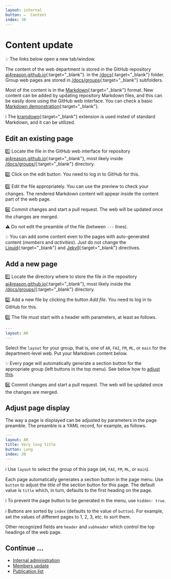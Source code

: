 ```yaml
---
layout: internal
button: ✏️  Content
index: 30
---
```


# Content update

💡 The links below open a new tab/window.

The content of the web department is stored in the GitHub repository
[ai4reason.github.io](https://github.com/ai4reason/ai4reason.github.io/){:target="_blank"}.
in the
[/docs](https://github.com/ai4reason/ai4reason.github.io/blob/main/docs/){:target="_blank"} folder.
Group web pages are stored in 
[/docs/groups](https://github.com/ai4reason/ai4reason.github.io/blob/main/docs/groups/){:target="_blank"} subfolders.

Most of the content is in the [Markdown](https://www.markdownguide.org/basic-syntax/){:target="_blank"} format.
New content can be added by updating repository Markdown files, and this can be easily done using the GitHub web interface.
You can check a basic [Markdown demonstration](https://pages-themes.github.io/leap-day/){:target="_blank"}.

ℹ️  The [kramdown](https://kramdown.gettalong.org/syntax.html){:target="_blank"} extension is used insted of standard Markdown, and it can be utilized.

## Edit an existing page

1️⃣  Locate the file in the GitHub web interface for repository
[ai4reason.github.io](https://github.com/ai4reason/ai4reason.github.io/tree/main/docs){:target="_blank"},
most likely inside 
[/docs/groups/](https://github.com/ai4reason/ai4reason.github.io/tree/main/docs/groups){:target="_blank"} directory.

2️⃣  Click on the edit button.  You need to log in to GitHub for this.

3️⃣  Edit the file appropriately.  You can use the preview to check your changes.  The rendered Markdown content will appear inside the content part of the web page.

4️⃣  Commit changes and start a pull request.  The web will be updated once the changes are merged.

⚠️  Do not edit the preamble of the file (between `---` lines).

💡 You can add some content even to the pages with auto-generated content (_members_ and _activities_).  Just do not change the 
[Liquid](https://shopify.github.io/liquid/){:target="_blank"}
and 
[Jekyll](https://jekyllrb.com/docs/){:target="_blank"}
directives.

## Add a new page

1️⃣  Locate the directory where to store the file in the repository
[ai4reason.github.io](https://github.com/ai4reason/ai4reason.github.io/tree/main/docs){:target="_blank"},
most likely inside the
[/docs/groups/](https://github.com/ai4reason/ai4reason.github.io/tree/main/docs/groups){:target="_blank"} directory.

2️⃣  Add a new file by clicking the button _Add file_.  You need to log in to GitHub for this.

3️⃣  The file must start with a header with parameters, at least as follows.

```yaml
---
layout: AR
---
```

Select the `layout` for your group, that is, one of
`AR`, `FAI`, `FM`, `ML`, or `main` for the department-level web.
Put your Markdown content below.

💡 Every page will automatically generate a section button for the appropriate group (left buttons in the top menu).  See below how to [adjust this](#adjust-page-display).

4️⃣  Commit changes and start a pull request.  The web will be updated once the changes are merged.

## Adjust page display

The way a page is displayed can be adjusted by parameters in the page preamble.
The preamble is a YAML record, for example, as follows.

```yaml
---
layout: AR
title: Very long title
button: Long
index: 20
---
```

ℹ️  Use `layout` to select the group of this page (`AR`, `FAI`, `FM`, `ML`, or `main`).

Each page automatically generates a section button in the page menu.
Use `button` to adjust the title of the section button for this page. 
The default value is `title` which, in turn, defaults to the first heading on the page.

ℹ️  To prevent the page button to be generated in the menu, use `hidden: true`.

ℹ️  Buttons are sorted by `index` (defaults to the value of `button`).
For example, set the values of different pages to 1, 2, 3, etc. to sort them.

Other recognized fields are `header` and `subheader` which control the top 
headings of the web page.


## Continue ...

+ [Internal administration](/internal/index.html)
+ [Members update](/internal/members.html)
+ [Publication list](/internal/biblio.html)


